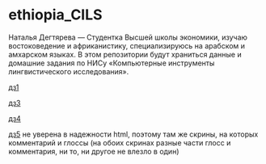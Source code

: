 # ethiopia_CILS
Наталья Дегтярева — Студентка Высшей школы экономики, изучаю востоковедение и африканистику, специализируюсь на арабском и амхарском языках. 
В этом репозитории будут храниться данные и домашние задания по НИСу «Компьютерные инструменты лингвистического исследования».

[дз1](https://github.com/SerseiLannister/ethiopia_CILS/blob/main/dz1/results1.md)

[дз3](https://github.com/SerseiLannister/dz3)

[дз4](https://github.com/SerseiLannister/ethiopia_CILS/blob/main/dz4/)

[дз5](https://github.com/SerseiLannister/ethiopia_CILS/blob/main/дз5/) не уверена в надежности html, поэтому там же скрины, на которых комментарий и глоссы (на обоих скринах разные части глосс и комментария, ни то, ни другое не влезло в один)
